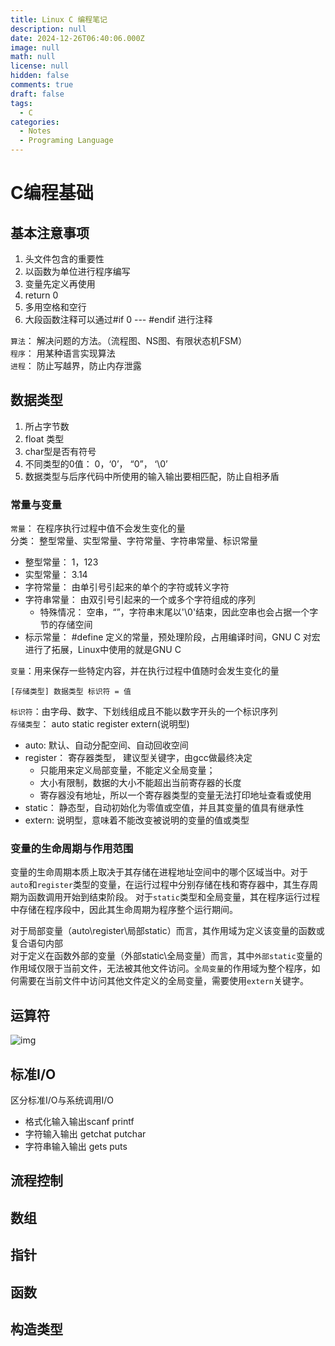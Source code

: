 ```yaml
---
title: Linux C 编程笔记
description: null
date: 2024-12-26T06:40:06.000Z
image: null
math: null
license: null
hidden: false
comments: true
draft: false
tags:
  - C
categories:
  - Notes
  - Programing Language
---
```

# C编程基础
## 基本注意事项

1. 头文件包含的重要性
2. 以函数为单位进行程序编写
3. 变量先定义再使用
4. return 0
5. 多用空格和空行
6. 大段函数注释可以通过#if 0  ---   #endif 进行注释

`算法`： 解决问题的方法。（流程图、NS图、有限状态机FSM）  
`程序`： 用某种语言实现算法   
`进程`： 防止写越界，防止内存泄露

## 数据类型
1. 所占字节数
2. float 类型
3. char型是否有符号
4. 不同类型的0值： 0，‘0’， “0”， ‘\0’
5. 数据类型与后序代码中所使用的输入输出要相匹配，防止自相矛盾

### 常量与变量
`常量`： 在程序执行过程中值不会发生变化的量  
分类： 整型常量、实型常量、字符常量、字符串常量、标识常量
- 整型常量： 1，123
- 实型常量： 3.14
- 字符常量： 由单引号引起来的单个的字符或转义字符
- 字符串常量： 由双引号引起来的一个或多个字符组成的序列
    - 特殊情况： 空串，“”，字符串末尾以'\0'结束，因此空串也会占据一个字节的存储空间
- 标示常量： #define 定义的常量，预处理阶段，占用编译时间，GNU C 对宏进行了拓展，Linux中使用的就是GNU C

`变量`：用来保存一些特定内容，并在执行过程中值随时会发生变化的量

```
[存储类型] 数据类型 标识符 = 值
```

`标识符`：由字母、数字、下划线组成且不能以数字开头的一个标识序列    
`存储类型`： auto static register extern(说明型)
- auto: 默认、自动分配空间、自动回收空间
- register： 寄存器类型， 建议型关键字，由gcc做最终决定
    - 只能用来定义局部变量，不能定义全局变量；
    - 大小有限制，数据的大小不能超出当前寄存器的长度
    - 寄存器没有地址，所以一个寄存器类型的变量无法打印地址查看或使用
- static： 静态型，自动初始化为零值或空值，并且其变量的值具有继承性
- extern: 说明型，意味着不能改变被说明的变量的值或类型

### 变量的生命周期与作用范围
变量的生命周期本质上取决于其存储在进程地址空间中的哪个区域当中。对于`auto`和`register`类型的变量，在运行过程中分别存储在栈和寄存器中，其生存周期为函数调用开始到结束阶段。 
对于`static`类型和全局变量，其在程序运行过程中存储在程序段中，因此其生命周期为程序整个运行期间。    

对于局部变量（auto\register\局部static）而言，其作用域为定义该变量的函数或复合语句内部  
对于定义在函数外部的变量（外部static\全局变量）而言，其中`外部static`变量的作用域仅限于当前文件，无法被其他文件访问。`全局变量`的作用域为整个程序，如何需要在当前文件中访问其他文件定义的全局变量，需要使用`extern`关键字。

## 运算符
![img](https://imagebed-1300955178.cos.ap-beijing.myqcloud.com/20241230211112.png?imageSlim)

## 标准I/O
区分标准I/O与系统调用I/O    
- 格式化输入输出scanf printf
- 字符输入输出 getchat putchar
- 字符串输入输出 gets puts

## 流程控制

## 数组

## 指针

## 函数

## 构造类型

























